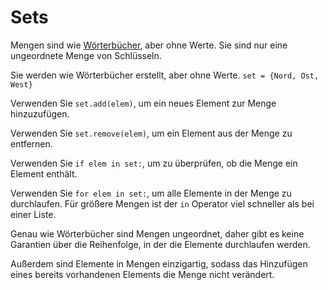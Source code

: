 # Sets
Mengen sind wie [Wörterbücher](docs/scripting/dicts), aber ohne Werte. Sie sind nur eine ungeordnete Menge von Schlüsseln.

Sie werden wie Wörterbücher erstellt, aber ohne Werte.
`set = {Nord, Ost, West}`

Verwenden Sie `set.add(elem)`, um ein neues Element zur Menge hinzuzufügen.

Verwenden Sie `set.remove(elem)`, um ein Element aus der Menge zu entfernen.

Verwenden Sie `if elem in set:`, um zu überprüfen, ob die Menge ein Element enthält.

Verwenden Sie `for elem in set:`, um alle Elemente in der Menge zu durchlaufen.
Für größere Mengen ist der `in` Operator viel schneller als bei einer Liste.

Genau wie Wörterbücher sind Mengen ungeordnet, daher gibt es keine Garantien über die Reihenfolge, in der die Elemente durchlaufen werden.

Außerdem sind Elemente in Mengen einzigartig, sodass das Hinzufügen eines bereits vorhandenen Elements die Menge nicht verändert.
